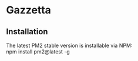 Gazzetta
======================

Installation
------
The latest PM2 stable version is installable via NPM:  
    npm install pm2@latest -g


